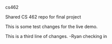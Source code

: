 cs462

Shared CS 462 repo for final project

This is some test changes for the live demo.

This is a third line of changes.
-Ryan checking in
